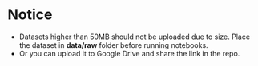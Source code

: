 # Notice
- Datasets higher than 50MB should not be uploaded due to size. Place the dataset in **data/raw** folder before running notebooks.
- Or you can upload it to Google Drive and share the link in the repo.